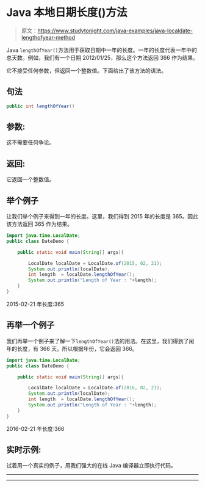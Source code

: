 # Java 本地日期长度()方法

> 原文：<https://www.studytonight.com/java-examples/java-localdate-lengthofyear-method>

Java `lengthOfYear()`方法用于获取日期中一年的长度。一年的长度代表一年中的总天数。例如，我们有一个日期 2012/01/25，那么这个方法返回 366 作为结果。

它不接受任何参数，但返回一个整数值。下面给出了该方法的语法。

## 句法

```java
public int lengthOfYear()
```

## 参数:

这不需要任何争论。

## 返回:

它返回一个整数值。

## 举个例子

让我们举个例子来得到一年的长度。这里，我们得到 2015 年的长度是 365。因此该方法返回 365 作为结果。

```java
import java.time.LocalDate; 
public class DateDemo {

	public static void main(String[] args){  

		LocalDate localDate = LocalDate.of(2015, 02, 21);
		System.out.println(localDate);
		int length  = localDate.lengthOfYear();
		System.out.println("Length of Year : "+length);
	}
}
```

2015-02-21
年长度:365

## 再举一个例子

我们再举一个例子来了解一下`lengthOfYear()`法的用法。在这里，我们得到了闰年的长度，有 366 天。所以根据年份，它会返回 366。

```java
import java.time.LocalDate; 
public class DateDemo {

	public static void main(String[] args){  

		LocalDate localDate = LocalDate.of(2016, 02, 21);
		System.out.println(localDate);
		int length  = localDate.lengthOfYear();
		System.out.println("Length of Year : "+length);
	}
}
```

2016-02-21
年长度:366

## 实时示例:

试着用一个真实的例子，用我们强大的在线 Java 编译器立即执行代码。

* * *

* * *